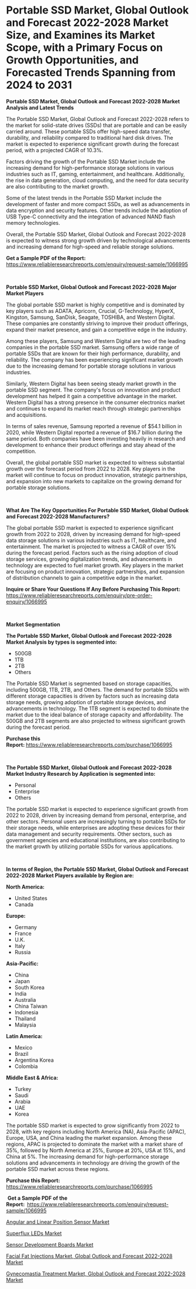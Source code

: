 <p><h1>Portable SSD Market, Global Outlook and Forecast 2022-2028 Market Size, and Examines its Market Scope, with a Primary Focus on Growth Opportunities, and Forecasted Trends Spanning from 2024 to 2031</h1></p><p><strong>Portable SSD Market, Global Outlook and Forecast 2022-2028 Market Analysis and Latest Trends</strong></p>
<p><p>The Portable SSD Market, Global Outlook and Forecast 2022-2028 refers to the market for solid-state drives (SSDs) that are portable and can be easily carried around. These portable SSDs offer high-speed data transfer, durability, and reliability compared to traditional hard disk drives. The market is expected to experience significant growth during the forecast period, with a projected CAGR of 10.3%.</p><p>Factors driving the growth of the Portable SSD Market include the increasing demand for high-performance storage solutions in various industries such as IT, gaming, entertainment, and healthcare. Additionally, the rise in data generation, cloud computing, and the need for data security are also contributing to the market growth.</p><p>Some of the latest trends in the Portable SSD Market include the development of faster and more compact SSDs, as well as advancements in data encryption and security features. Other trends include the adoption of USB Type-C connectivity and the integration of advanced NAND flash memory technologies.</p><p>Overall, the Portable SSD Market, Global Outlook and Forecast 2022-2028 is expected to witness strong growth driven by technological advancements and increasing demand for high-speed and reliable storage solutions.</p></p>
<p><strong>Get a Sample PDF of the Report:&nbsp;</strong> <a href="https://www.reliableresearchreports.com/enquiry/request-sample/1066995">https://www.reliableresearchreports.com/enquiry/request-sample/1066995</a></p>
<p>&nbsp;</p>
<p><strong>Portable SSD Market, Global Outlook and Forecast 2022-2028 Major Market Players</strong></p>
<p><p>The global portable SSD market is highly competitive and is dominated by key players such as ADATA, Apricorn, Crucial, G-Technology, HyperX, Kingston, Samsung, SanDisk, Seagate, TOSHIBA, and Western Digital. These companies are constantly striving to improve their product offerings, expand their market presence, and gain a competitive edge in the industry.</p><p>Among these players, Samsung and Western Digital are two of the leading companies in the portable SSD market. Samsung offers a wide range of portable SSDs that are known for their high performance, durability, and reliability. The company has been experiencing significant market growth due to the increasing demand for portable storage solutions in various industries.</p><p>Similarly, Western Digital has been seeing steady market growth in the portable SSD segment. The company's focus on innovation and product development has helped it gain a competitive advantage in the market. Western Digital has a strong presence in the consumer electronics market and continues to expand its market reach through strategic partnerships and acquisitions.</p><p>In terms of sales revenue, Samsung reported a revenue of $54.1 billion in 2020, while Western Digital reported a revenue of $16.7 billion during the same period. Both companies have been investing heavily in research and development to enhance their product offerings and stay ahead of the competition.</p><p>Overall, the global portable SSD market is expected to witness substantial growth over the forecast period from 2022 to 2028. Key players in the market will continue to focus on product innovation, strategic partnerships, and expansion into new markets to capitalize on the growing demand for portable storage solutions.</p></p>
<p>&nbsp;</p>
<p><strong>What Are The Key Opportunities For Portable SSD Market, Global Outlook and Forecast 2022-2028 Manufacturers?</strong></p>
<p><p>The global portable SSD market is expected to experience significant growth from 2022 to 2028, driven by increasing demand for high-speed data storage solutions in various industries such as IT, healthcare, and entertainment. The market is projected to witness a CAGR of over 15% during the forecast period. Factors such as the rising adoption of cloud storage services, growing digitalization trends, and advancements in technology are expected to fuel market growth. Key players in the market are focusing on product innovation, strategic partnerships, and expansion of distribution channels to gain a competitive edge in the market.</p></p>
<p><strong>Inquire or Share Your Questions If Any Before Purchasing This Report:</strong> <a href="https://www.reliableresearchreports.com/enquiry/pre-order-enquiry/1066995">https://www.reliableresearchreports.com/enquiry/pre-order-enquiry/1066995</a></p>
<p>&nbsp;</p>
<p><strong>Market Segmentation</strong></p>
<p><strong>The Portable SSD Market, Global Outlook and Forecast 2022-2028 Market Analysis by types is segmented into:</strong></p>
<p><ul><li>500GB</li><li>1TB</li><li>2TB</li><li>Others</li></ul></p>
<p><p>The Portable SSD Market is segmented based on storage capacities, including 500GB, 1TB, 2TB, and Others. The demand for portable SSDs with different storage capacities is driven by factors such as increasing data storage needs, growing adoption of portable storage devices, and advancements in technology. The 1TB segment is expected to dominate the market due to the ideal balance of storage capacity and affordability. The 500GB and 2TB segments are also projected to witness significant growth during the forecast period.</p></p>
<p><strong>Purchase this Report:&nbsp;</strong><a href="https://www.reliableresearchreports.com/purchase/1066995">https://www.reliableresearchreports.com/purchase/1066995</a></p>
<p>&nbsp;</p>
<p><strong>The Portable SSD Market, Global Outlook and Forecast 2022-2028 Market Industry Research by Application is segmented into:</strong></p>
<p><ul><li>Personal</li><li>Enterprise</li><li>Others</li></ul></p>
<p><p>The portable SSD market is expected to experience significant growth from 2022 to 2028, driven by increasing demand from personal, enterprise, and other sectors. Personal users are increasingly turning to portable SSDs for their storage needs, while enterprises are adopting these devices for their data management and security requirements. Other sectors, such as government agencies and educational institutions, are also contributing to the market growth by utilizing portable SSDs for various applications.</p></p>
<p>&nbsp;</p>
<p><strong>In terms of Region, the Portable SSD Market, Global Outlook and Forecast 2022-2028 Market Players available by Region are:</strong></p>
<p>
    <p> <strong> North America: </strong>
        <ul>
            <li>United States</li>
            <li>Canada</li>
        </ul>
        </p> 
    <p> <strong> Europe: </strong>
        <ul>
            <li>Germany</li>
            <li>France</li>
            <li>U.K.</li>
            <li>Italy</li>
            <li>Russia</li>
        </ul>
        </p> 
    <p> <strong> Asia-Pacific: </strong>
        <ul>
            <li>China</li>
            <li>Japan</li>
            <li>South Korea</li>
            <li>India</li>
            <li>Australia</li>
            <li>China Taiwan</li>
            <li>Indonesia</li>
            <li>Thailand</li>
            <li>Malaysia</li>
        </ul>
        </p> 
    <p> <strong> Latin America: </strong>
        <ul>
            <li>Mexico</li>
            <li>Brazil</li>
            <li>Argentina Korea</li>
            <li>Colombia</li>
        </ul>
        </p> 
    <p> <strong> Middle East & Africa: </strong>
        <ul>
            <li>Turkey</li>
            <li>Saudi</li>
            <li>Arabia</li>
            <li>UAE</li>
            <li>Korea</li>
        </ul>
    </p>
    </p>
<p><p>The portable SSD market is expected to grow significantly from 2022 to 2028, with key regions including North America (NA), Asia-Pacific (APAC), Europe, USA, and China leading the market expansion. Among these regions, APAC is projected to dominate the market with a market share of 35%, followed by North America at 25%, Europe at 20%, USA at 15%, and China at 5%. The increasing demand for high-performance storage solutions and advancements in technology are driving the growth of the portable SSD market across these regions.</p></p>
<p><strong>Purchase this Report: </strong><a href="https://www.reliableresearchreports.com/purchase/1066995">https://www.reliableresearchreports.com/purchase/1066995</a></p>
<p>&nbsp;<strong>Get a Sample PDF of the Report:&nbsp;&nbsp;</strong><a href="https://www.reliableresearchreports.com/enquiry/request-sample/1066995">https://www.reliableresearchreports.com/enquiry/request-sample/1066995</a></p>
<p><strong></strong></p>
<p><p><a href="https://medium.com/@emmyrolfson1925/angular-and-linear-position-sensor-market-trends-and-market-analysis-forecasted-for-period-6d04f7b38a83">Angular and Linear Position Sensor Market</a></p><p><a href="https://medium.com/@emmyrolfson1925/analyzing-superflux-leds-market-global-industry-perspective-and-forecast-2024-to-2031-f4348b040268">Superflux LEDs Market</a></p><p><a href="https://medium.com/@emmyrolfson1925/sensor-development-boards-market-trends-and-market-analysis-forecasted-for-period-2024-2031-507a01fdd353">Sensor Development Boards Market</a></p><p><a href="https://github.com/bracarafogo/Market-Research-Report-List-1/blob/main/facial-fat-injections-market-global-outlook-and-forecast-2022-2028-market.md">Facial Fat Injections Market, Global Outlook and Forecast 2022-2028 Market</a></p><p><a href="https://github.com/mohamedbakry57/Market-Research-Report-List-1/blob/main/gynecomastia-treatment-market-global-outlook-and-forecast-2022-2028-market.md">Gynecomastia Treatment Market, Global Outlook and Forecast 2022-2028 Market</a></p></p>